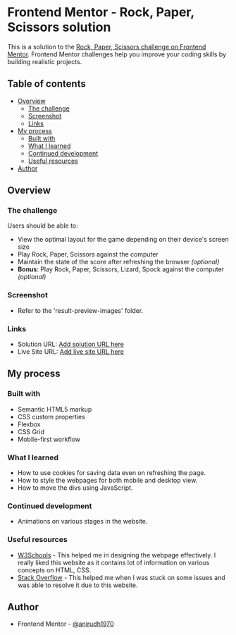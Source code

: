# Frontend Mentor - Rock, Paper, Scissors solution

This is a solution to the [Rock, Paper, Scissors challenge on Frontend Mentor](https://www.frontendmentor.io/challenges/rock-paper-scissors-game-pTgwgvgH). Frontend Mentor challenges help you improve your coding skills by building realistic projects. 

## Table of contents

- [Overview](#overview)
  - [The challenge](#the-challenge)
  - [Screenshot](#screenshot)
  - [Links](#links)
- [My process](#my-process)
  - [Built with](#built-with)
  - [What I learned](#what-i-learned)
  - [Continued development](#continued-development)
  - [Useful resources](#useful-resources)
- [Author](#author)

## Overview

### The challenge

Users should be able to:

- View the optimal layout for the game depending on their device's screen size
- Play Rock, Paper, Scissors against the computer
- Maintain the state of the score after refreshing the browser _(optional)_
- **Bonus**: Play Rock, Paper, Scissors, Lizard, Spock against the computer _(optional)_

### Screenshot
- Refer to the 'result-preview-images' folder.

### Links

- Solution URL: [Add solution URL here](https://your-solution-url.com)
- Live Site URL: [Add live site URL here](https://your-live-site-url.com)

## My process

### Built with

- Semantic HTML5 markup
- CSS custom properties
- Flexbox
- CSS Grid
- Mobile-first workflow

### What I learned

- How to use cookies for saving data even on refreshing the page.
- How to style the webpages for both mobile and desktop view.
- How to move the divs using JavaScript.

### Continued development
- Animations on various stages in the website.

### Useful resources

- [W3Schools](https://www.w3schools.com) - This helped me in designing the webpage effectively. I really liked this website as it contains lot of information on various concepts on HTML, CSS.
- [Stack Overflow](https://www.stackoverflow.com) - This helped me when I was stuck on some issues and was able to resolve it due to this website.

## Author
- Frontend Mentor - [@anirudh1970](https://www.frontendmentor.io/profile/@anirudh1970)
